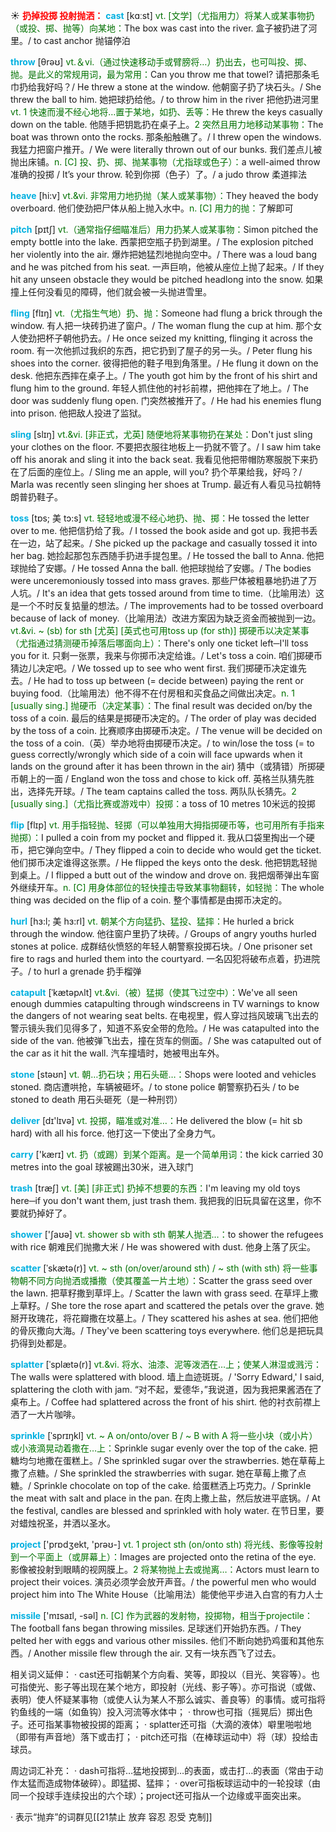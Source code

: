 ☀ <font color="red">**扔掉投掷 投射抛洒：**</font>
<font color="sky blue">**cast**</font> [kɑːst] 
<font color="rgb(227, 108, 9)">vt. [文学]（尤指用力）将某人或某事物扔（或投、掷、抛等）向某地：</font>The box was cast into the river. 盒子被扔进了河里。/ to cast anchor 抛锚停泊

<font color="sky blue">**throw**</font> [θrəʊ] 
<font color="rgb(227, 108, 9)">vt.＆vi.（通过快速移动手或臂膀将…）扔出去，也可叫投、掷、抛。是此义的常规用词，最为常用：</font>Can you throw me that towel? 请把那条毛巾扔给我好吗？/ He threw a stone at the window. 他朝窗子扔了块石头。/ She threw the ball to him. 她把球扔给他。/ to throw him in the river 把他扔进河里 <font color="rgb(227, 108, 9)">vt. 1 快速而漫不经心地将…置于某地，如扔、丢等：</font>He threw the keys casually down on the table. 他随手把钥匙扔在桌子上。<font color="rgb(227, 108, 9)">2 突然且用力地移动某事物：</font>The boat was thrown onto the rocks. 那条船触礁了。/ I threw open the windows. 我猛力把窗户推开。/ We were literally thrown out of our bunks. 我们差点儿被抛出床铺。<font color="rgb(227, 108, 9)">n. [C] 投、扔、掷、抛某事物（尤指球或色子）：</font>a well-aimed throw 准确的投掷 / It’s your throw. 轮到你掷（色子）了。/ a judo throw 柔道摔法
                       
<font color="sky blue">**heave**</font> [hi:v]
<font color="rgb(227, 108, 9)">vt.&vi. 非常用力地扔抛（某人或某事物）：</font>They heaved the body overboard. 他们使劲把尸体从船上抛入水中。<font color="rgb(227, 108, 9)">n. [C] 用力的抛：</font>了解即可

<font color="sky blue">**pitch**</font> [pɪtʃ]
<font color="rgb(227, 108, 9)">vt.（通常指仔细瞄准后）用力扔某人或某事物：</font>Simon pitched the empty bottle into the lake. 西蒙把空瓶子扔到湖里。/ The explosion pitched her violently into the air. 爆炸把她猛烈地抛向空中。/ There was a loud bang and he was pitched from his seat. 一声巨响，他被从座位上抛了起来。/ If they hit any unseen obstacle they would be pitched headlong into the snow. 如果撞上任何没看见的障碍，他们就会被一头抛进雪里。          

<font color="sky blue">**fling**</font> [flɪŋ]
<font color="rgb(227, 108, 9)">vt.（尤指生气地）扔、抛：</font>Someone had flung a brick through the window. 有人把一块砖扔进了窗户。/ The woman flung the cup at him. 那个女人使劲把杯子朝他扔去。/ He once seized my knitting, flinging it across the room. 有一次他抓过我织的东西，把它扔到了屋子的另一头。/ Peter flung his shoes into the corner. 彼得把他的鞋子甩到角落里。/ He flung it down on the desk. 他把东西摔在桌子上。/ The youth got him by the front of his shirt and flung him to the ground. 年轻人抓住他的衬衫前襟，把他摔在了地上。/ The door was suddenly flung open. 门突然被推开了。/ He had his enemies flung into prison. 他把敌人投进了监狱。
           
<font color="sky blue">**sling**</font> [slɪŋ]
<font color="rgb(227, 108, 9)">vt.&vi. [非正式，尤英] 随便地将某事物扔在某处：</font>Don't just sling your clothes on the floor. 不要把衣服往地板上一扔就不管了。/ I saw him take off his anorak and sling it into the back seat. 我看见他把带帽防寒服脱下来扔在了后面的座位上。/ Sling me an apple, will you? 扔个苹果给我，好吗？/ Marla was recently seen slinging her shoes at Trump. 最近有人看见马拉朝特朗普扔鞋子。           

<font color="sky blue">**toss**</font> [tɒs; 美 tɔ:s]
<font color="rgb(227, 108, 9)">vt. 轻轻地或漫不经心地扔、抛、掷：</font>He tossed the letter over to me. 他把信扔给了我。/ I tossed the book aside and got up. 我把书丢在一边，站了起来。/ She picked up the package and casually tossed it into her bag. 她捡起那包东西随手扔进手提包里。/ He tossed the ball to Anna. 他把球抛给了安娜。/ He tossed Anna the ball. 他把球抛给了安娜。/ The bodies were unceremoniously tossed into mass graves. 那些尸体被粗暴地扔进了万人坑。/ It's an idea that gets tossed around from time to time.（比喻用法）这是一个不时反复掂量的想法。/ The improvements had to be tossed overboard because of lack of money.（比喻用法）改进方案因为缺乏资金而被抛到一边。<font color="rgb(227, 108, 9)">vt.&vi. ~ (sb) for sth [尤英] [英式也可用toss up (for sth)] 掷硬币以决定某事（尤指通过猜测硬币掉落后哪面向上）：</font>There's only one ticket left─I'll toss you for it. 只剩一张票，我来与你掷币决定给谁。/ Let's toss a coin. 咱们掷硬币猜边儿决定吧。/ We tossed up to see who went first. 我们掷硬币决定谁先去。/ He had to toss up between (= decide between) paying the rent or buying food.（比喻用法）他不得不在付房租和买食品之间做出决定。<font color="rgb(227, 108, 9)">n. 1 [usually sing.] 抛硬币（决定某事）：</font>The final result was decided on/by the toss of a coin. 最后的结果是掷硬币决定的。/ The order of play was decided by the toss of a coin. 比赛顺序由掷硬币决定。/ The venue will be decided on the toss of a coin.（英）举办地将由掷硬币决定。/ to win/lose the toss (= to guess correctly/wrongly which side of a coin will face upwards when it lands on the ground after it has been thrown in the air) 猜中（或猜错）所掷硬币朝上的一面 / England won the toss and chose to kick off. 英格兰队猜先胜出，选择先开球。/ The team captains called the toss. 两队队长猜先。<font color="rgb(227, 108, 9)">2 [usually sing.]（尤指比赛或游戏中）投掷：</font>a toss of 10 metres 10米远的投掷
           
<font color="sky blue">**flip**</font> [flɪp]
<font color="rgb(227, 108, 9)">vt. 用手指轻抛、轻掷（可以单独用大拇指掷硬币等，也可用所有手指来抛掷）：</font>I pulled a coin from my pocket and flipped it. 我从口袋里掏出一个硬币，把它弹向空中。/ They flipped a coin to decide who would get the ticket. 他们掷币决定谁得这张票。/ He flipped the keys onto the desk. 他把钥匙轻抛到桌上。/ I flipped a butt out of the window and drove on. 我把烟蒂弹出车窗外继续开车。<font color="rgb(227, 108, 9)">n. [C] 用身体部位的轻快撞击导致某事物翻转，如轻抛：</font>The whole thing was decided on the flip of a coin. 整个事情都是由掷币决定的。

<font color="sky blue">**hurl**</font> [hɜ:l; 美 hɜ:rl]
<font color="rgb(227, 108, 9)">vt. 朝某个方向猛扔、猛投、猛摔：</font>He hurled a brick through the window. 他往窗户里扔了块砖。/ Groups of angry youths hurled stones at police. 成群结伙愤怒的年轻人朝警察投掷石块。/ One prisoner set fire to rags and hurled them into the courtyard. 一名囚犯将破布点着，扔进院子。/ to hurl a grenade 扔手榴弹
           
<font color="sky blue">**catapult**</font> [ˈkætəpʌlt]
<font color="rgb(227, 108, 9)">vt.&vi.（被）猛掷（使其飞过空中）：</font>We've all seen enough dummies catapulting through windscreens in TV warnings to know the dangers of not wearing seat belts. 在电视里，假人穿过挡风玻璃飞出去的警示镜头我们见得多了，知道不系安全带的危险。/ He was catapulted into the side of the van. 他被弹飞出去，撞在货车的侧面。/ She was catapulted out of the car as it hit the wall. 汽车撞墙时，她被甩出车外。

<font color="sky blue">**stone**</font> [stəʊn] 
<font color="rgb(227, 108, 9)">vt. 朝…扔石块；用石头砸…：</font>Shops were looted and vehicles stoned. 商店遭哄抢，车辆被砸坏。/ to stone police 朝警察扔石头 / to be stoned to death 用石头砸死（是一种刑罚）

<font color="sky blue">**deliver**</font> [dɪ'lɪvə] 
<font color="rgb(227, 108, 9)">vt. 投掷，瞄准或对准…：</font>He delivered the blow (= hit sb hard) with all his force. 他打这一下使出了全身力气。

<font color="sky blue">**carry**</font> ['kærɪ] 
<font color="rgb(227, 108, 9)">vt. 扔（或踢）到某个距离。是一个简单用词：</font>the kick carried 30 metres into the goal 球被踢出30米，进入球门
           
<font color="sky blue">**trash**</font> [træʃ]
<font color="rgb(227, 108, 9)">vt. [美] [非正式] 扔掉不想要的东西：</font>I'm leaving my old toys here─if you don't want them, just trash them. 我把我的旧玩具留在这里，你不要就扔掉好了。

<font color="sky blue">**shower**</font> ['ʃaʊə] 
<font color="rgb(227, 108, 9)">vt. shower sb with sth 朝某人抛洒…：</font>to shower the refugees with rice 朝难民们抛撒大米 / He was showered with dust. 他身上落了灰尘。
           
<font color="sky blue">**scatter**</font> [ˈskætə(r)]
<font color="rgb(227, 108, 9)">vt. ~ sth (on/over/around sth) / ~ sth (with sth) 将一些事物朝不同方向抛洒或播撒（使其覆盖一片土地）：</font>Scatter the grass seed over the lawn. 把草籽撒到草坪上。/ Scatter the lawn with grass seed. 在草坪上撒上草籽。/ She tore the rose apart and scattered the petals over the grave. 她掰开玫瑰花，将花瓣撒在坟墓上。/ They scattered his ashes at sea. 他们把他的骨灰撒向大海。/ They've been scattering toys everywhere. 他们总是把玩具扔得到处都是。
           
<font color="sky blue">**splatter**</font> [ˈsplætə(r)]
<font color="rgb(227, 108, 9)">vt.&vi. 将水、油漆、泥等泼洒在…上；使某人淋湿或溅污：</font>The walls were splattered with blood. 墙上血迹斑斑。/ 'Sorry Edward,' I said, splattering the cloth with jam. “对不起，爱德华，”我说道，因为我把果酱洒在了桌布上。/ Coffee had splattered across the front of his shirt. 他的衬衣前襟上洒了一大片咖啡。
           
<font color="sky blue">**sprinkle**</font> [ˈsprɪŋkl]
<font color="rgb(227, 108, 9)">vt. ~ A on/onto/over B / ~ B with A 将一些小块（或小片）或小液滴晃动着撒在…上：</font>Sprinkle sugar evenly over the top of the cake. 把糖均匀地撒在蛋糕上。/ She sprinkled sugar over the strawberries. 她在草莓上撒了点糖。/ She sprinkled the strawberries with sugar. 她在草莓上撒了点糖。/ Sprinkle chocolate on top of the cake. 给蛋糕洒上巧克力。/ Sprinkle the meat with salt and place in the pan. 在肉上撒上盐，然后放进平底锅。/ At the festival, candles are blessed and sprinkled with holy water. 在节日里，要对蜡烛祝圣，并洒以圣水。

<font color="sky blue">**project**</font> ['prɒdʒekt, 'prəʊ-] 
<font color="rgb(227, 108, 9)">vt. 1 project sth (on/onto sth) 将光线、影像等投射到一个平面上（或屏幕上）：</font>Images are projected onto the retina of the eye. 影像被投射到眼睛的视网膜上。<font color="rgb(227, 108, 9)">2 将某物抛上去或抛离…：</font>Actors must learn to project their voices. 演员必须学会放开声音。/ the powerful men who would project him into The White House（比喻用法）能使他平步进入白宫的有力人士

<font color="sky blue">**missile**</font> ['mɪsaɪl, -səl] 
<font color="rgb(227, 108, 9)">n. [C] 作为武器的发射物，投掷物，相当于projectile：</font>The football fans began throwing missiles. 足球迷们开始扔东西。/ They pelted her with eggs and various other missiles. 他们不断向她扔鸡蛋和其他东西。/ Another missile flew through the air. 又有一块东西飞了过去。

相关词义延伸：
· cast还可指朝某个方向看、笑等，即投以（目光、笑容等）。也可指使光、影子等出现在某个地方，即投射（光线、影子等）。亦可指说（或做、表明）使人怀疑某事物（或使人认为某人不那么诚实、善良等）的事情。或可指将钓鱼线的一端（如鱼钩）投入河流等水体中；
· throw也可指（摇晃后）掷出色子。还可指某事物被投掷的距离；
· splatter还可指（大滴的液体）噼里啪啦地（即带有声音地）落下或击打；
· pitch还可指（在棒球运动中）将（球）投给击球员。

周边词汇补充：
· dash可指将…猛地投掷到…的表面，或击打…的表面（常由于动作太猛而造成物体破碎）。即猛掷、猛摔；
· over可指板球运动中的一轮投球（由同一个投球手连续投出的六个球）；project还可指从一个边缘或平面突出来。

· 表示“抛弃”的词群见[[21禁止 放弃 容忍 忍受 克制]]